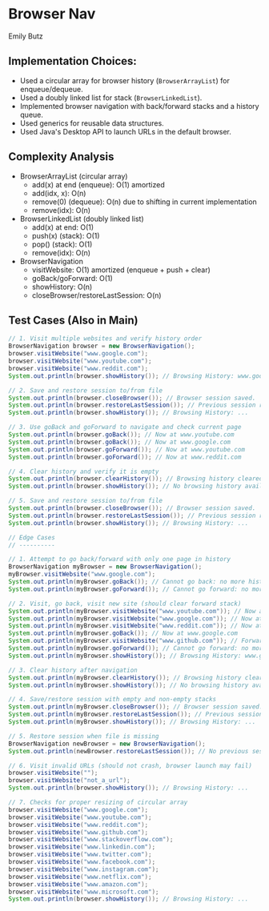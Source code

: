 # Browser Nav

Emily Butz

## Implementation Choices:
- Used a circular array for browser history (`BrowserArrayList`) for enqueue/dequeue.
- Used a doubly linked list for stack (`BrowserLinkedList`).
- Implemented browser navigation with back/forward stacks and a history queue.
- Used generics for reusable data structures.
- Used Java's Desktop API to launch URLs in the default browser.

## Complexity Analysis
- BrowserArrayList (circular array)
  - add(x) at end (enqueue): O(1) amortized
  - add(idx, x): O(n)
  - remove(0) (dequeue): O(n) due to shifting in current implementation
  - remove(idx): O(n)
- BrowserLinkedList (doubly linked list)
  - add(x) at end: O(1)
  - push(x) (stack): O(1)
  - pop() (stack): O(1)
  - remove(idx): O(n)
- BrowserNavigation
  - visitWebsite: O(1) amortized (enqueue + push + clear)
  - goBack/goForward: O(1)
  - showHistory: O(n)
  - closeBrowser/restoreLastSession: O(n)

## Test Cases (Also in Main)
```java
// 1. Visit multiple websites and verify history order
BrowserNavigation browser = new BrowserNavigation();
browser.visitWebsite("www.google.com");
browser.visitWebsite("www.youtube.com");
browser.visitWebsite("www.reddit.com");
System.out.println(browser.showHistory()); // Browsing History: www.google.com, www.youtube.com, www.reddit.com

// 2. Save and restore session to/from file
System.out.println(browser.closeBrowser()); // Browser session saved.
System.out.println(browser.restoreLastSession()); // Previous session restored.
System.out.println(browser.showHistory()); // Browsing History: ...

// 3. Use goBack and goForward to navigate and check current page
System.out.println(browser.goBack()); // Now at www.youtube.com
System.out.println(browser.goBack()); // Now at www.google.com
System.out.println(browser.goForward()); // Now at www.youtube.com
System.out.println(browser.goForward()); // Now at www.reddit.com

// 4. Clear history and verify it is empty
System.out.println(browser.clearHistory()); // Browsing history cleared.
System.out.println(browser.showHistory()); // No browsing history available.

// 5. Save and restore session to/from file
System.out.println(browser.closeBrowser()); // Browser session saved.
System.out.println(browser.restoreLastSession()); // Previous session restored.
System.out.println(browser.showHistory()); // Browsing History: ...

// Edge Cases
// ----------

// 1. Attempt to go back/forward with only one page in history
BrowserNavigation myBrowser = new BrowserNavigation();
myBrowser.visitWebsite("www.google.com");
System.out.println(myBrowser.goBack()); // Cannot go back: no more history.
System.out.println(myBrowser.goForward()); // Cannot go forward: no more history.

// 2. Visit, go back, visit new site (should clear forward stack)
System.out.println(myBrowser.visitWebsite("www.youtube.com")); // Now at www.youtube.com
System.out.println(myBrowser.visitWebsite("www.google.com")); // Now at www.google.com
System.out.println(myBrowser.visitWebsite("www.reddit.com")); // Now at www.reddit.com
System.out.println(myBrowser.goBack()); // Now at www.google.com
System.out.println(myBrowser.visitWebsite("www.github.com")); // Forward stack cleared
System.out.println(myBrowser.goForward()); // Cannot go forward: no more history.
System.out.println(myBrowser.showHistory()); // Browsing History: www.google.com, www.youtube.com, www.reddit.com, www.github.com

// 3. Clear history after navigation
System.out.println(myBrowser.clearHistory()); // Browsing history cleared.
System.out.println(myBrowser.showHistory()); // No browsing history available.

// 4. Save/restore session with empty and non-empty stacks
System.out.println(myBrowser.closeBrowser()); // Browser session saved.
System.out.println(myBrowser.restoreLastSession()); // Previous session restored.
System.out.println(myBrowser.showHistory()); // Browsing History: ...

// 5. Restore session when file is missing
BrowserNavigation newBrowser = new BrowserNavigation();
System.out.println(newBrowser.restoreLastSession()); // No previous session found.

// 6. Visit invalid URLs (should not crash, browser launch may fail)
browser.visitWebsite("");
browser.visitWebsite("not_a_url");
System.out.println(browser.showHistory()); // Browsing History: ...

// 7. Checks for proper resizing of circular array
browser.visitWebsite("www.google.com");
browser.visitWebsite("www.youtube.com");
browser.visitWebsite("www.reddit.com");
browser.visitWebsite("www.github.com");
browser.visitWebsite("www.stackoverflow.com");
browser.visitWebsite("www.linkedin.com");
browser.visitWebsite("www.twitter.com");
browser.visitWebsite("www.facebook.com");
browser.visitWebsite("www.instagram.com");
browser.visitWebsite("www.netflix.com");
browser.visitWebsite("www.amazon.com");
browser.visitWebsite("www.microsoft.com");
System.out.println(browser.showHistory()); // Browsing History: ...
```
